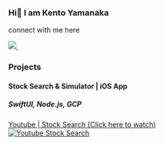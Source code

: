 ### Hi👋 I am Kento Yamanaka

connect with me here
<p>
  <a href="https://www.linkedin.com/in/kentoym/">
    <img src="https://img.shields.io/badge/kentoym-blue?style=flat&logo=linkedin">
  </a> &nbsp; 
</p>

### Projects
#### Stock Search & Simulator | iOS App  
##### SwiftUI, Node.js, GCP  
[Youtube | Stock Search (Click here to watch)](https://youtu.be/zzMT9rqfo_M)  
[![Youtube Stock Search](http://img.youtube.com/vi/zzMT9rqfo_M/0.jpg)](https://youtu.be/zzMT9rqfo_M)


<!--
**kentoym/kentoym** is a ✨ _special_ ✨ repository because its `README.md` (this file) appears on your GitHub profile.

Here are some ideas to get you started:

- 🔭 I’m currently working on ...
- 🌱 I’m currently learning ...
- 👯 I’m looking to collaborate on ...
- 🤔 I’m looking for help with ...
- 💬 Ask me about ...
- 📫 How to reach me: ...
- 😄 Pronouns: ...
- ⚡ Fun fact: ...
-->
